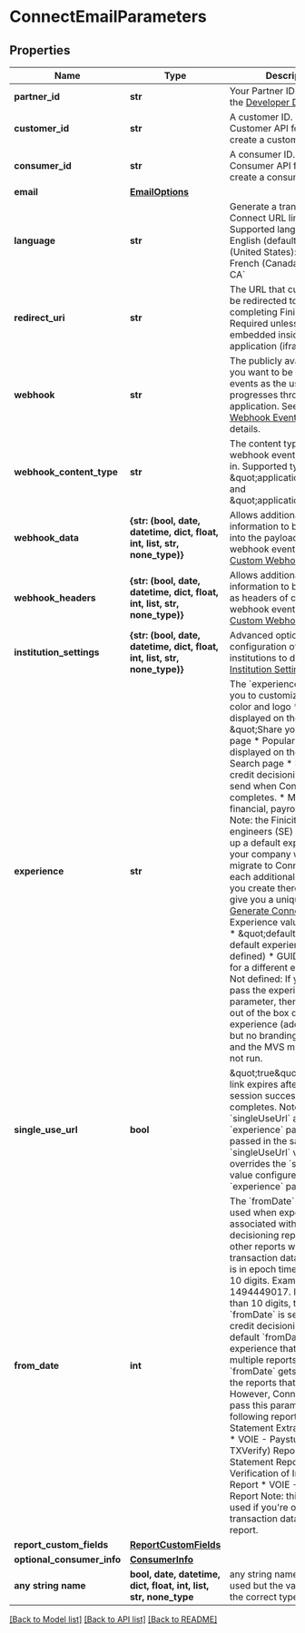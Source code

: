 # ConnectEmailParameters


## Properties
Name | Type | Description | Notes
------------ | ------------- | ------------- | -------------
**partner_id** | **str** | Your Partner ID displayed in the [Developer Dashboard](https://developer.finicity.com/admin) | 
**customer_id** | **str** | A customer ID. See Add Customer API for how to create a customer ID. | 
**consumer_id** | **str** | A consumer ID. See Create Consumer API for how to create a consumer ID. | 
**email** | [**EmailOptions**](EmailOptions.md) |  | 
**language** | **str** | Generate a translated Connect URL link.   Supported languages:  * English (default) * Spanish (United States): &#x60;es&#x60; * French (Canada): &#x60;fr&#x60; or &#x60;fr-CA&#x60;  | [optional] 
**redirect_uri** | **str** | The URL that customers will be redirected to after completing Finicity Connect. Required unless Connect is embedded inside our application (iframe). | [optional] 
**webhook** | **str** | The publicly available URL you want to be notified with events as the user progresses through the application. See [Connect Webhook Event](https://developer.mastercard.com/open-banking-us/documentation/webhooks/webhooks-connect/) for event details. | [optional] 
**webhook_content_type** | **str** | The content type the webhook events will be sent in. Supported types: \&quot;application/json\&quot; and \&quot;application/xml\&quot;. | [optional]  if omitted the server will use the default value of "application/json"
**webhook_data** | **{str: (bool, date, datetime, dict, float, int, list, str, none_type)}** | Allows additional identifiable information to be inserted into the payload of connect webhook events. See: [Custom Webhooks](https://developer.mastercard.com/open-banking-us/documentation/webhooks/webhooks-custom/). | [optional] 
**webhook_headers** | **{str: (bool, date, datetime, dict, float, int, list, str, none_type)}** | Allows additional identifiable information to be included as headers of connect webhook event. See: [Custom Webhooks](https://developer.mastercard.com/open-banking-us/documentation/webhooks/webhooks-custom/). | [optional] 
**institution_settings** | **{str: (bool, date, datetime, dict, float, int, list, str, none_type)}** | Advanced options for configuration of which institutions to display in. See [Institution Settings](https://developer.mastercard.com/open-banking-us/documentation/connect/connect-institutions-settings/). | [optional] 
**experience** | **str** | The &#x60;experience&#x60; field allows you to customize: * Brand: color and logo * Icon: displayed on the \&quot;Share your data\&quot; page  * Popular institutions: displayed on the Bank Search page  * Report: the credit decisioning report to send when Connect completes.  * MVS modules: financial, payroll, paystub  Note: the Finicity sales engineers (SE) help you set up a default experience for your company when you migrate to Connect 2.0. For each additional experience you create thereafter, they&#39;ll give you a unique ID. See [Generate Connect URL](https://developer.mastercard.com/open-banking-us/documentation/connect/generate-2-connect-url-apis/).  Experience values options:  * \&quot;default\&quot;: your default experience (must be defined)  * GUID: the code for a different experience * Not defined: If you don&#39;t pass the experience parameter, then Connect&#39;s out of the box default experience (add accounts but no branding) is used, and the MVS modules will not run. | [optional] 
**single_use_url** | **bool** | \&quot;true\&quot;: The URL link expires after a Connect session successfully completes.  Note: when the &#x60;singleUseUrl&#x60; and the &#x60;experience&#x60; parameters are passed in the same call, the &#x60;singleUseUrl&#x60; value overrides the &#x60;singleUseUrl&#x60; value configured in the &#x60;experience&#x60; parameter. | [optional] 
**from_date** | **int** | The &#x60;fromDate&#x60; parameter is used when experiences are associated with a credit decisioning report and any other reports with transaction data. The value is in epoch time and must be 10 digits. Example: 1494449017. If it&#39;s greater than 10 digits, then the &#x60;fromDate&#x60; is set to the credit decisioning report&#39;s default &#x60;fromDate&#x60;.  For an experience that generates multiple reports, the &#x60;fromDate&#x60; gets passed to the reports that support it.  However, Connect doesn&#39;t pass this parameter to the following reports: * Pay Statement Extraction Report  * VOIE - Paystub (with TXVerify) Report  * Statement Report  * Verification of Income Report  * VOIE - Payroll Report   Note: this field isn&#39;t used if you&#39;re only collecting transaction data without a report. | [optional] 
**report_custom_fields** | [**ReportCustomFields**](ReportCustomFields.md) |  | [optional] 
**optional_consumer_info** | [**ConsumerInfo**](ConsumerInfo.md) |  | [optional] 
**any string name** | **bool, date, datetime, dict, float, int, list, str, none_type** | any string name can be used but the value must be the correct type | [optional]

[[Back to Model list]](../README.md#documentation-for-models) [[Back to API list]](../README.md#documentation-for-api-endpoints) [[Back to README]](../README.md)



